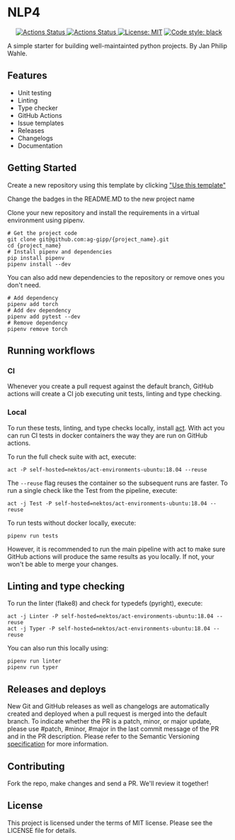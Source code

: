 # NLP4

<p align="center">
<a href="https://github.com/ag-gipp/PythonProjectTemplate/actions/workflows/release.yml"><img alt="Actions Status" src="https://github.com/ag-gipp/PythonProjectTemplate/actions/workflows/release.yml/badge.svg">  
<a href="https://github.com/fwUniGit/NLP4/actions/workflows/main.yml"><img alt="Actions Status" src="https://github.com/ag-gipp/PythonProjectTemplate/actions/workflows/main.yml/badge.svg?branch=main">
<a href="https://github.com/ag-gipp/PythonProjectTemplate/blob/main/LICENSE"><img alt="License: MIT" src="https://black.readthedocs.io/en/stable/_static/license.svg"></a>
<a href="https://github.com/psf/black"><img alt="Code style: black" src="https://img.shields.io/badge/code%20style-black-000000.svg"></a>
</p>

A simple starter for building well-maintainted python projects.
By Jan Philip Wahle.

## Features

- Unit testing
- Linting
- Type checker
- GitHub Actions
- Issue templates
- Releases
- Changelogs
- Documentation

## Getting Started

Create a new repository using this template by clicking ["Use this template"](https://github.com/ag-gipp/PythonProjectTemplate/generate)

Change the badges in the README.MD to the new project name

Clone your new repository and install the requirements in a virtual environment using pipenv.

```console
# Get the project code
git clone git@github.com:ag-gipp/{project_name}.git
cd {project_name}
# Install pipenv and dependencies
pip install pipenv
pipenv install --dev
```

You can also add new dependencies to the repository or remove ones you don't need.

```console
# Add dependency
pipenv add torch
# Add dev dependency
pipenv add pytest --dev
# Remove dependency
pipenv remove torch
```

## Running workflows

### CI

Whenever you create a pull request against the default branch, GitHub actions will create a CI job executing unit tests, linting and type checking.

### Local

To run these tests, linting, and type checks locally, install [act](https://github.com/nektos/act). With act you can run CI tests in docker containers the way they are run on GitHub actions.

To run the full check suite with act, execute:

```console
act -P self-hosted=nektos/act-environments-ubuntu:18.04 --reuse
```

The `--reuse` flag reuses the container so the subsequent runs are faster.
To run a single check like the Test from the pipeline, execute:

```console
act -j Test -P self-hosted=nektos/act-environments-ubuntu:18.04 --reuse
```

To run tests without docker locally, execute:

```console
pipenv run tests
```

However, it is recommended to run the main pipeline with act to make sure GitHub actions will produce the same results as you locally. If not, your won't be able to merge your changes.

## Linting and type checking

To run the linter (flake8) and check for typedefs (pyright), execute:

```console
act -j Linter -P self-hosted=nektos/act-environments-ubuntu:18.04 --reuse
act -j Typer -P self-hosted=nektos/act-environments-ubuntu:18.04 --reuse
```

You can also run this locally using:

```console
pipenv run linter
pipenv run typer
```

## Releases and deploys

New Git and GitHub releases as well as changelogs are automatically created and deployed when a pull request is merged into the default branch.
To indicate whether the PR is a patch, minor, or major update, please use #patch, #minor, #major in the last commit message of the PR and in the PR description.
Please refer to the Semantic Versioning [specification](https://semver.org/) for more information.

## Contributing

Fork the repo, make changes and send a PR. We'll review it together!

## License

This project is licensed under the terms of MIT license. Please see the LICENSE file for details.

